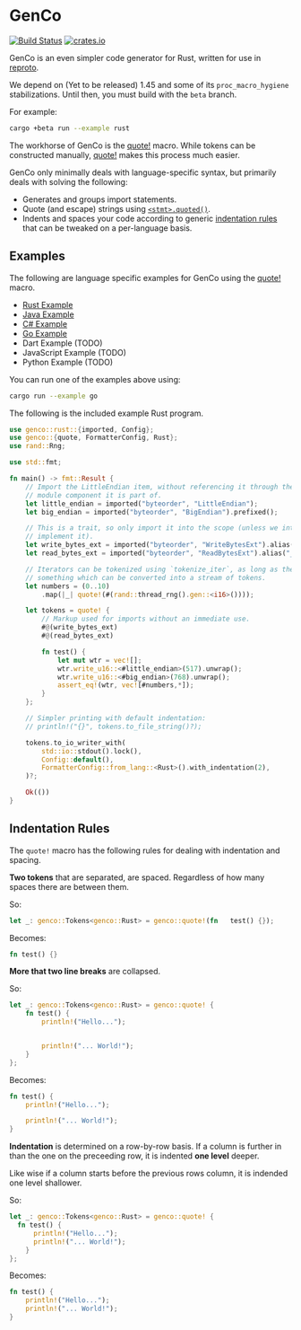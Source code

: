 # GenCo

[![Build Status](https://github.com/udoprog/genco/workflows/Rust/badge.svg)](https://github.com/udoprog/genco/actions)
[![crates.io](https://img.shields.io/crates/v/genco.svg?maxAge=2592000)](https://crates.io/crates/genco)

GenCo is an even simpler code generator for Rust, written for use in [reproto].

We depend on (Yet to be released) 1.45 and some of its `proc_macro_hygiene`
stabilizations. Until then, you must build with the `beta` branch.

For example:

```bash
cargo +beta run --example rust
```

The workhorse of GenCo is the [quote!] macro. While tokens can be constructed
manually, [quote!] makes this process much easier.

GenCo only minimally deals with language-specific syntax, but primarily deals
with solving the following:

* Generates and groups import statements.
* Quote (and escape) strings using [`<stmt>.quoted()`].
* Indents and spaces your code according to generic [indentation rules] that can
  be tweaked on a per-language basis.

## Examples

The following are language specific examples for GenCo using the [quote!]
macro.

* [Rust Example]
* [Java Example]
* [C# Example]
* [Go Example]
* Dart Example (TODO)
* JavaScript Example (TODO)
* Python Example (TODO)

You can run one of the examples above using:

```bash
cargo run --example go
```

The following is the included example Rust program.

```rust
use genco::rust::{imported, Config};
use genco::{quote, FormatterConfig, Rust};
use rand::Rng;

use std::fmt;

fn main() -> fmt::Result {
    // Import the LittleEndian item, without referencing it through the last
    // module component it is part of.
    let little_endian = imported("byteorder", "LittleEndian");
    let big_endian = imported("byteorder", "BigEndian").prefixed();

    // This is a trait, so only import it into the scope (unless we intent to
    // implement it).
    let write_bytes_ext = imported("byteorder", "WriteBytesExt").alias("_");
    let read_bytes_ext = imported("byteorder", "ReadBytesExt").alias("_");

    // Iterators can be tokenized using `tokenize_iter`, as long as they contain
    // something which can be converted into a stream of tokens.
    let numbers = (0..10)
        .map(|_| quote!(#(rand::thread_rng().gen::<i16>())));

    let tokens = quote! {
        // Markup used for imports without an immediate use.
        #@(write_bytes_ext)
        #@(read_bytes_ext)

        fn test() {
            let mut wtr = vec![];
            wtr.write_u16::<#little_endian>(517).unwrap();
            wtr.write_u16::<#big_endian>(768).unwrap();
            assert_eq!(wtr, vec![#numbers,*]);
        }
    };

    // Simpler printing with default indentation:
    // println!("{}", tokens.to_file_string()?);

    tokens.to_io_writer_with(
        std::io::stdout().lock(),
        Config::default(),
        FormatterConfig::from_lang::<Rust>().with_indentation(2),
    )?;

    Ok(())
}
```

## Indentation Rules

The `quote!` macro has the following rules for dealing with indentation and
spacing.

**Two tokens** that are separated, are spaced. Regardless of how many spaces
there are between them.

So:

```rust
let _: genco::Tokens<genco::Rust> = genco::quote!(fn   test() {});
```

Becomes:

```rust
fn test() {}
```

**More that two line breaks** are collapsed.

So:

```rust
let _: genco::Tokens<genco::Rust> = genco::quote! {
    fn test() {
        println!("Hello...");


        println!("... World!");
    }
};
```

Becomes:

```rust
fn test() {
    println!("Hello...");

    println!("... World!");
}
```

**Indentation** is determined on a row-by-row basis. If a column is further in
than the one on the preceeding row, it is indented **one level** deeper.

Like wise if a column starts before the previous rows column, it is indended one
level shallower.

So:

```rust
let _: genco::Tokens<genco::Rust> = genco::quote! {
  fn test() {
      println!("Hello...");
      println!("... World!");
    }
};
```

Becomes:

```rust
fn test() {
    println!("Hello...");
    println!("... World!");
}
```

[reproto]: https://github.com/reproto/reproto
[indentation rules]: https://github.com/udoprog/genco#indentation-rules
[Rust Example]: https://github.com/udoprog/genco/blob/master/examples/rust.rs
[Java Example]: https://github.com/udoprog/genco/blob/master/examples/java.rs
[C# Example]: https://github.com/udoprog/genco/blob/master/examples/csharp.rs
[Go Example]: https://github.com/udoprog/genco/blob/master/examples/go.rs
[quote!]: https://github.com/udoprog/genco/blob/master/tests/test_quote.rs
[`<stmt>.quoted()`]: https://docs.rs/genco/latest/genco/trait.Quoted.html